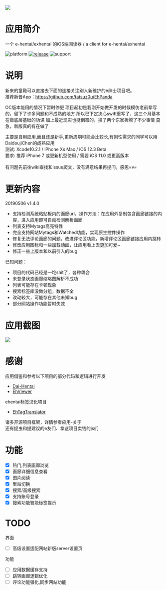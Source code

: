 ![](https://ws1.sinaimg.cn/large/006tNc79ly1g2rkx8hhgij305k05kdgq.jpg)

# 应用简介

一个 e-hentai/exhentai 的iOS端阅读器 / a client for e-hentai/exhentai

![platform](https://img.shields.io/badge/platform-ios-lightgrey.svg)  [![release](https://img.shields.io/badge/release-v1.4.1-brightgreen.svg)](https://github.com/kayanouriko/E-HentaiViewer/releases)  ![support](https://img.shields.io/badge/support-11.0-blue.svg)

# 说明

新来的童鞋可以直接去下面的连接关注别人新维护的e绅士项目吧。  
推荐新晋App：https://github.com/tatsuz0u/EhPanda  

OC版本能用的情况下暂时停更
项目起初是我刚开始做开发的时候模仿老前辈写的，留下了许多问题和不成熟的地方
所以已下定决心swift重写了，这三个月基本在做底层基础的功课
加上最近现实也挺倒霉的，换了两个东家折腾了不少事情
莫急，新版真的有在做了

主要是自用应用,而且还是新手,更新周期可能会比较长,有刚性需求的同学可以用DaidoujiChen的成熟应用\
测试: Xcode10.2.1 / iPhone Xs Max / iOS 12.3 Beta\
要求: 推荐 iPhone 7 或更新机型使用 / 需要 iOS 11.0 或更高版本\
\
有问题先前往wiki查找和issue爬文，没有满意结果再提问，感恩=v=

# 更新内容
20190506 v1.4.0
* 支持检测系统粘贴板内的画廊url，操作方法：在应用外复制包含画廊链接的内容，进入应用即可自动检测解析画廊
* 列表支持Mytags高亮特性
* 完全支持网站Mytags和Watched功能，实现原生控件操作
* 修复无法评论画廊的问题，改进评论区功能，新增评论区画廊链接应用内跳转
* 修改应用图标和一些加载动画，让应用看上去更加可爱~
* 修正一些上版本和以前引入的bug

已知问题：
* 项目的代码已经是一坨shit了，各种耦合
* 未登录状态画廊缩略图解析不成功
* 列表可能存在卡顿现象
* 搜索标签库没做分组，数据不全
* 改动较大，可能存在其他未知bug
* 部分网站操作功能暂时失效

# 应用截图
![](https://ws3.sinaimg.cn/large/006tNc79gy1g2rmakblg1j32790u01ky.jpg)

# 感谢
应用借鉴和参考以下项目的部分代码和逻辑进行开发
* [Dai-Hentai](https://github.com/DaidoujiChen/Dai-Hentai)
* [EhViewer](https://github.com/seven332/EhViewer)

ehentai标签汉化项目
* [EhTagTranslator](https://github.com/Mapaler/EhTagTranslator)

诸多开源项目框架，详情参看应用-关于\
还有捉虫和提建议的e友们、拿这项目卖钱的js们

# 功能
- [x] 热门,列表画廊浏览
- [x] 画廊详细信息查看
- [x] 图片阅读
- [x] 里站切换
- [x] 搜索/高级搜索
- [x] 支持账号登录
- [x] 搜索功能智能标签提示

# TODO
界面
- [ ] 高级设置适配网站新版server设置页

功能
- [ ] 应用数据缓存支持
- [ ] 跳转画廊逻辑优化
- [ ] 评论功能强化,同步网站功能
